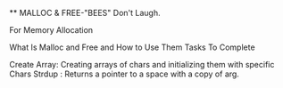 ** MALLOC & FREE-"BEES" Don't Laugh.

For Memory Allocation

What Is Malloc and Free and How to Use Them
Tasks To Complete

Create Array: Creating arrays of chars and initializing them with specific Chars
Strdup : Returns a pointer to a space with a copy of arg.
